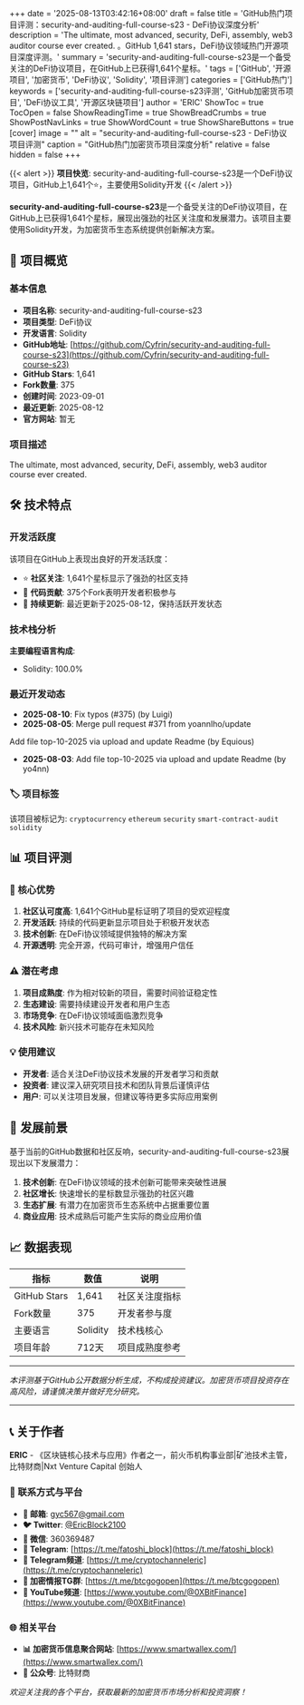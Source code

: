 +++
date = '2025-08-13T03:42:16+08:00'
draft = false
title = 'GitHub热门项目评测：security-and-auditing-full-course-s23 - DeFi协议深度分析'
description = 'The ultimate, most advanced, security, DeFi, assembly, web3 auditor course ever created. 。GitHub 1,641 stars，DeFi协议领域热门开源项目深度评测。'
summary = 'security-and-auditing-full-course-s23是一个备受关注的DeFi协议项目，在GitHub上已获得1,641个星标。'
tags = ['GitHub', '开源项目', '加密货币', 'DeFi协议', 'Solidity', '项目评测']
categories = ['GitHub热门']
keywords = ['security-and-auditing-full-course-s23评测', 'GitHub加密货币项目', 'DeFi协议工具', '开源区块链项目']
author = 'ERIC'
ShowToc = true
TocOpen = false
ShowReadingTime = true
ShowBreadCrumbs = true
ShowPostNavLinks = true
ShowWordCount = true
ShowShareButtons = true
[cover]
image = ""
alt = "security-and-auditing-full-course-s23 - DeFi协议项目评测"
caption = "GitHub热门加密货币项目深度分析"
relative = false
hidden = false
+++

{{< alert >}}
**项目快览**: security-and-auditing-full-course-s23是一个DeFi协议项目，GitHub上1,641个⭐，主要使用Solidity开发
{{< /alert >}}

**security-and-auditing-full-course-s23**是一个备受关注的DeFi协议项目，在GitHub上已获得1,641个星标，展现出强劲的社区关注度和发展潜力。该项目主要使用Solidity开发，为加密货币生态系统提供创新解决方案。

## 🎯 项目概览

### 基本信息
- **项目名称**: security-and-auditing-full-course-s23
- **项目类型**: DeFi协议
- **开发语言**: Solidity
- **GitHub地址**: [https://github.com/Cyfrin/security-and-auditing-full-course-s23](https://github.com/Cyfrin/security-and-auditing-full-course-s23)
- **GitHub Stars**: 1,641
- **Fork数量**: 375
- **创建时间**: 2023-09-01
- **最近更新**: 2025-08-12
- **官方网站**: 暂无

### 项目描述
The ultimate, most advanced, security, DeFi, assembly, web3 auditor course ever created. 

## 🛠️ 技术特点

### 开发活跃度
该项目在GitHub上表现出良好的开发活跃度：
- ⭐ **社区关注**: 1,641个星标显示了强劲的社区支持
- 🔄 **代码贡献**: 375个Fork表明开发者积极参与
- 📅 **持续更新**: 最近更新于2025-08-12，保持活跃开发状态

### 技术栈分析

**主要编程语言构成**:
- Solidity: 100.0%


### 最近开发动态
- **2025-08-10**: Fix typos (#375) (by Luigi)
- **2025-08-05**: Merge pull request #371 from yoannlho/update

Add file top-10-2025 via upload and update Readme (by Equious)
- **2025-08-03**: Add file top-10-2025 via upload and update Readme (by yo4nn)


### 🏷️ 项目标签
该项目被标记为: `cryptocurrency` `ethereum` `security` `smart-contract-audit` `solidity`


## 📊 项目评测

### 🎯 核心优势
1. **社区认可度高**: 1,641个GitHub星标证明了项目的受欢迎程度
2. **开发活跃**: 持续的代码更新显示项目处于积极开发状态
3. **技术创新**: 在DeFi协议领域提供独特的解决方案
4. **开源透明**: 完全开源，代码可审计，增强用户信任

### ⚠️ 潜在考虑
1. **项目成熟度**: 作为相对较新的项目，需要时间验证稳定性
2. **生态建设**: 需要持续建设开发者和用户生态
3. **市场竞争**: 在DeFi协议领域面临激烈竞争
4. **技术风险**: 新兴技术可能存在未知风险

### 💡 使用建议
- **开发者**: 适合关注DeFi协议技术发展的开发者学习和贡献
- **投资者**: 建议深入研究项目技术和团队背景后谨慎评估
- **用户**: 可以关注项目发展，但建议等待更多实际应用案例

## 🔮 发展前景

基于当前的GitHub数据和社区反响，security-and-auditing-full-course-s23展现出以下发展潜力：

1. **技术创新**: 在DeFi协议领域的技术创新可能带来突破性进展
2. **社区增长**: 快速增长的星标数显示强劲的社区兴趣
3. **生态扩展**: 有潜力在加密货币生态系统中占据重要位置
4. **商业应用**: 技术成熟后可能产生实际的商业应用价值

## 📈 数据表现

| 指标 | 数值 | 说明 |
|------|------|------|
| GitHub Stars | 1,641 | 社区关注度指标 |
| Fork数量 | 375 | 开发者参与度 |
| 主要语言 | Solidity | 技术栈核心 |
| 项目年龄 | 712天 | 项目成熟度参考 |

---

*本评测基于GitHub公开数据分析生成，不构成投资建议。加密货币项目投资存在高风险，请谨慎决策并做好充分研究。*

---

## 📞 关于作者

**ERIC** - 《区块链核心技术与应用》作者之一，前火币机构事业部|矿池技术主管，比特财商|Nxt Venture Capital 创始人

### 🔗 联系方式与平台

- **📧 邮箱**: [gyc567@gmail.com](mailto:gyc567@gmail.com)
- **🐦 Twitter**: [@EricBlock2100](https://twitter.com/EricBlock2100)
- **💬 微信**: 360369487
- **📱 Telegram**: [https://t.me/fatoshi_block](https://t.me/fatoshi_block)
- **📢 Telegram频道**: [https://t.me/cryptochanneleric](https://t.me/cryptochanneleric)
- **👥 加密情报TG群**: [https://t.me/btcgogopen](https://t.me/btcgogopen)
- **🎥 YouTube频道**: [https://www.youtube.com/@0XBitFinance](https://www.youtube.com/@0XBitFinance)

### 🌐 相关平台

- **📊 加密货币信息聚合网站**: [https://www.smartwallex.com/](https://www.smartwallex.com/)
- **📖 公众号**: 比特财商

*欢迎关注我的各个平台，获取最新的加密货币市场分析和投资洞察！*
